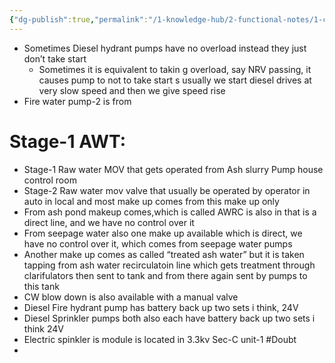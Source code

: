 ```yaml
---
{"dg-publish":true,"permalink":"/1-knowledge-hub/2-functional-notes/1-career-notes/3-tstps-kaniha-technical-notes/5-offsite-systems/fwph/fwph-general-notes/","noteIcon":""}
---
```


- Sometimes Diesel hydrant pumps have no overload instead they just don’t take start
    - Sometimes it is equivalent to takin g overload, say NRV passing, it causes pump to not to take start s usually we start diesel drives at very slow speed and then we give speed rise
- Fire water pump-2 is from 
# Stage-1 AWT:
- Stage-1 Raw water MOV that gets operated from Ash slurry Pump house control room
- Stage-2 Raw water mov valve that usually be operated by operator in auto in local and most make up comes from this make up only
- From ash pond makeup comes,which is called AWRC is also in that is a direct line, and we have no control over it
- From seepage water also one make up available which is direct, we have no control over it, which comes from seepage water pumps
- Another make up comes as called “treated ash water” but it is taken tapping from ash water recirculatoin line which gets treatment through clarifulators then sent to tank and from there again sent by pumps to this tank
- CW blow down is also available with a manual valve
- Diesel Fire hydrant pump has battery back up two sets i think, 24V
- Diesel Sprinkler pumps both also each have battery back up two sets i think 24V
- Electric spinkler is module is located in 3.3kv Sec-C unit-1 #Doubt 
- 